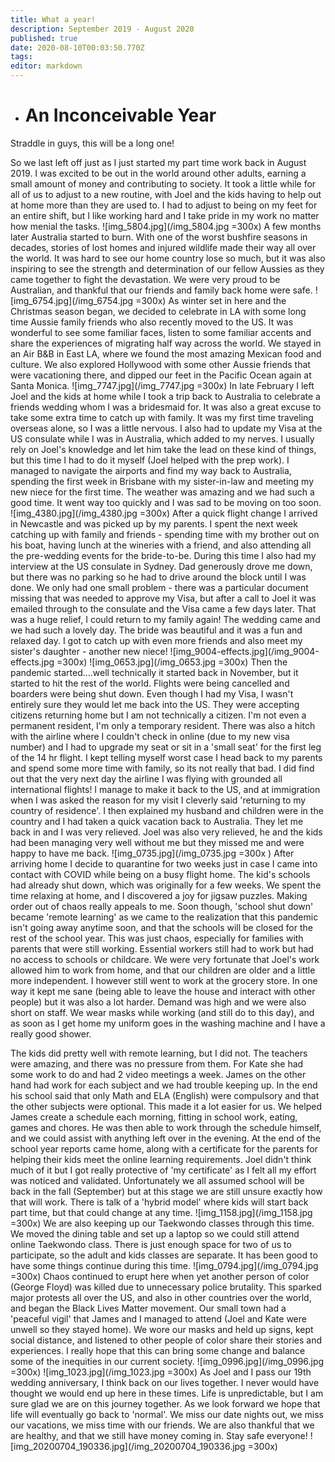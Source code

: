 ```yaml
---
title: What a year!
description: September 2019 - August 2020
published: true
date: 2020-08-10T00:03:50.770Z
tags: 
editor: markdown
---
```


- # An Inconceivable Year
Straddle in guys, this will be a long one!

So we last left off just as I just started my part time work back in August 2019. I was excited to be out in the world around other adults, earning a small amount of money and contributing to society. It took a little while for all of us to adjust to a new routine, with Joel and the kids having to help out at home more than they are used to. I had to adjust to being on my feet for an entire shift, but I like working hard and I take pride in my work no matter how menial the tasks. 
![img_5804.jpg](/img_5804.jpg =300x)
A few months later Australia started to burn. With one of the worst bushfire seasons in decades, stories of lost homes and injured wildlife made their way all over the world. It was hard to see our home country lose so much, but it was also inspiring to see the strength and determination of our fellow Aussies as they came together to fight the devastation. We were very proud to be Australian, and thankful that our friends and family back home were safe. 
![img_6754.jpg](/img_6754.jpg =300x)
As winter set in here and the Christmas season began, we decided to celebrate in LA with some long time Aussie family friends who also recently moved to the US. It was wonderful to see some familiar faces, listen to some familiar accents and share the experiences of migrating half way across the world. We stayed in an Air B&B in East LA, where we found the most amazing Mexican food and culture. We also explored Hollywood with some other Aussie friends that were vacationing there, and dipped our feet in the Pacific Ocean again at Santa Monica. 
![img_7747.jpg](/img_7747.jpg =300x)
In late February I left Joel and the kids at home while I took a trip back to Australia to celebrate a friends wedding whom I was a bridesmaid for. It was also a great excuse to take some extra time to catch up with family. It was my first time traveling overseas alone,  so I was a little nervous. I also had to update my Visa at the US consulate while I was in Australia, which added to my nerves. I usually rely on Joel's knowledge and let him take the lead on these kind of things, but this time I had to do it myself (Joel helped with the prep work). I managed to navigate the airports and find my way back to Australia, spending the first week in Brisbane with my sister-in-law and meeting my new niece for the first time. The weather was amazing and we had such a good time. It went way too quickly and I was sad to be moving on too soon. 
![img_4380.jpg](/img_4380.jpg =300x)
After a quick flight change I arrived in Newcastle and was picked up by my parents. I spent the next week catching up with family and friends - spending time with my brother out on his boat, having lunch at the wineries with a friend, and also attending all the pre-wedding events for the bride-to-be. During this time I also had my interview at the US consulate in Sydney. Dad generously drove me down, but there was no parking so he had to drive around the block until I was done. We only had one small problem - there was a particular document missing that was needed to approve my Visa, but after a call to Joel it was emailed through to the consulate and the Visa came a few days later. That was a huge relief, I could return to my family again!
The wedding came and we had such a lovely day. The bride was beautiful and it was a fun and relaxed day. I got to catch up with even more friends and also meet my sister's daughter - another new niece!
![img_9004-effects.jpg](/img_9004-effects.jpg =300x)
![img_0653.jpg](/img_0653.jpg =300x)
Then the pandemic started....well technically it started back in November, but it started to hit the rest of the world. Flights were being cancelled and boarders were being shut down. Even though I had my Visa, I wasn't entirely sure they would let me back into the US. They were accepting citizens returning home but I am not technically a citizen. I'm not even a permanent resident, I'm only a temporary resident. There was also a hitch with the airline where I couldn't check in online (due to my new visa number) and I had to upgrade my seat or sit in a 'small seat' for the first leg of the 14 hr flight. I kept telling myself worst case I head back to my parents and spend some more time with family, so its not really that bad. I did find out that the very next day the airline I was flying with grounded all international flights! I manage to make it back to the US, and at immigration when I was asked the reason for my visit I cleverly said 'returning to my country of residence'. I then explained my husband and children were in the country and I had taken a quick vacation back to Australia. They let me back in and I was very relieved. Joel was also very relieved, he and the kids had been managing very well without me but they missed me and were happy to have me back. 
![img_0735.jpg](/img_0735.jpg =300x )
After arriving home I decide to quarantine for two weeks just in case I came into contact with COVID while being on a busy flight home. The kid's schools had already shut down, which was originally for a few weeks. We spent the time relaxing at home, and I discovered a joy for jigsaw puzzles. Making order out of chaos really appeals to me. Soon though, 'school shut down' became 'remote learning' as we came to the realization that this pandemic isn't going away anytime soon, and that the schools will be closed for the rest of the school year. This was just chaos, especially for families with parents that were still working. Essential workers still had to work but had no access to schools or childcare. We were very fortunate that Joel's work allowed him to work from home, and that our children are older and a little more independent. I however still went to work at the grocery store. In one way it kept me sane (being able to leave the house and interact with other people) but it was also a lot harder. Demand was high and we were also short on staff. We wear masks while working (and still do to this day), and as soon as I get home my uniform goes in the washing machine and I have a really good shower. 

The kids did pretty well with remote learning, but I did not. The teachers were amazing, and there was no pressure from them. For Kate she had some work to do and had 2 video meetings a week. James on the other hand had work for each subject and we had trouble keeping up. In the end his school said that only Math and ELA (English) were compulsory and that the other subjects were optional. This made it a lot easier for us. We helped James create a schedule each morning, fitting in school work, eating, games and chores. He was then able  to work through the schedule himself, and we could assist with anything left over in the evening. At the end of the school year reports came home, along with a certificate for the parents for helping their kids meet the online learning requirements. Joel didn't think much of it but I got really protective of 'my certificate' as I felt all my effort was noticed and validated. Unfortunately we all assumed school will be back in the fall (September) but at this stage we are still unsure exactly how that will work. There is talk of a 'hybrid model' where kids will start back part time, but that could change at any time. 
![img_1158.jpg](/img_1158.jpg =300x)
We are also keeping up our  Taekwondo classes through this time. We moved the dining table and set up a laptop so we could still attend online Taekwondo class. There is just enough space for two of us to participate, so the adult and kids classes are separate. It has been good to have some things continue during this time.
![img_0794.jpg](/img_0794.jpg =300x)
Chaos continued to erupt here when yet another person of color (George Floyd) was killed due to unnecessary police brutality. This sparked major protests all over the US, and also in other countries over the world, and began the Black Lives Matter movement. Our small town had a 'peaceful vigil' that James and I managed to attend (Joel and Kate were unwell so they stayed home). We wore our masks and held up signs, kept social distance, and listened to other people of color share their stories and experiences. I really hope that this can bring some change and balance some of the inequities in our current society.
![img_0996.jpg](/img_0996.jpg =300x)
![img_1023.jpg](/img_1023.jpg =300x)
As Joel and I pass our 19th wedding anniversary, I think back on our lives together. I never would have thought we would end up here in these times. Life is unpredictable, but I am sure glad we are on this journey together.  As we look forward we hope that life will eventually go back to 'normal'. We miss our date nights out, we miss our vacations, we miss time with our friends. We are also thankful that we are healthy, and that we still have money coming in. Stay safe everyone!
![img_20200704_190336.jpg](/img_20200704_190336.jpg =300x)
